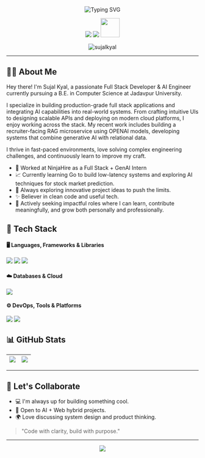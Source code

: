 <!-- GitHub Profile README for Full Stack & AI Engineer (Student) -->

<div align="center">
  <img src="https://readme-typing-svg.herokuapp.com?font=Fira+Code&size=30&pause=100&color=00F7D2&center=true&vCenter=true&width=500&lines=Hey+there+%F0%9F%91%8B;I'm+Sujal+Kyal;Full-Stack+%7C+AI+Engineer;Open+Source+Enthusiast;Student+%7C+Lifelong+Learner" alt="Typing SVG" />
</div>

<p align="center">
  <a href="http://linkedin.com/in/sujal-kyal-712b9024b"><img src="https://skillicons.dev/icons?i=linkedin" /></a>
  <a href="https://x.com/Sujal_kyal"><img src="https://skillicons.dev/icons?i=twitter" /></a>
  <a href="https://sujaldev-ten.vercel.app/"><img height="50px" width="50px" src="https://img.icons8.com/?size=100&id=5tk64ASe7tdw&format=png&color=000000" /></a>
</p>

<p align="center">
  <img src="https://komarev.com/ghpvc/?username=sujalkyal&label=Profile+Views&color=0e75b6&style=flat" alt="sujalkyal" />
</p>

---

## 👨‍💻 About Me

Hey there! I'm Sujal Kyal, a passionate Full Stack Developer & AI Engineer currently pursuing a B.E. in Computer Science at Jadavpur University.

I specialize in building production-grade full stack applications and integrating AI capabilities into real-world systems. From crafting intuitive UIs to designing scalable APIs and deploying on modern cloud platforms, I enjoy working across the stack. My recent work includes building a recruiter-facing RAG microservice using OPENAI models, developing systems that combine generative AI with relational data.

I thrive in fast-paced environments, love solving complex engineering challenges, and continuously learn to improve my craft.

- 🚀 Worked at NinjaHire as a Full Stack + GenAI Intern
- 📈 Currently learning Go to build low-latency systems and exploring AI techniques for stock market prediction.
- 🧰 Always exploring innovative project ideas to push the limits.
- ✨ Believer in clean code and useful tech.
- 🚀 Actively seeking impactful roles where I can learn, contribute meaningfully, and grow both personally and professionally.

## 🔧 Tech Stack

#### 🖥️ Languages, Frameworks & Libraries  
<p>
  <img src="https://skillicons.dev/icons?i=cpp,js,ts,python,go" />
  <img src="https://skillicons.dev/icons?i=react,tailwind,nodejs,nextjs,fastapi" />
  <img src="https://skillicons.dev/icons?i=prometheus,grafana" />
</p>

#### ☁️ Databases & Cloud  
<p>
  <img src="https://skillicons.dev/icons?i=postgresql,redis,supabase,aws" />
</p>

#### ⚙️ DevOps, Tools & Platforms  
<p>
  <img src="https://skillicons.dev/icons?i=docker,kubernetes,kafka,prisma,postman" />
  <img src="https://skillicons.dev/icons?i=git,github" />
</p>

## 📊 GitHub Stats

| ![](https://github-readme-stats.vercel.app/api?username=sujalkyal&show_icons=true&theme=tokyonight&count_private=true) | ![](https://github-readme-stats.vercel.app/api/top-langs/?username=sujalkyal&layout=compact&theme=tokyonight) |
|---|---|

---

## 🤝 Let's Collaborate

- 💻 I'm always up for building something cool.
- 🧠 Open to AI + Web hybrid projects.
- 🌍 Love discussing system design and product thinking.

> "Code with clarity, build with purpose."

---

<p align="center">
  <img src="https://capsule-render.vercel.app/api?type=waving&height=120&color=gradient&section=footer"/>
</p>
